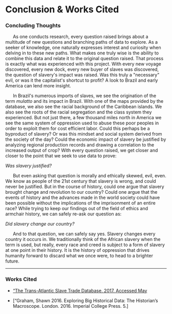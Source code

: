 # Conclusion & Works Cited

### Concluding Thoughts

&nbsp;&nbsp;&nbsp;&nbsp;&nbsp;&nbsp;As one conducts research, every question raised brings about a multitude of new questions and branching paths of data to explore. As a seeker of knowledge, one naturally expresses interest and curiosity when delving in to these new paths. What makes one truly wise is the ability to combine this data and relate it to the original question raised. That process is exactly what was experienced with this project. With every new voyage discovered, every new dock, every new buyer of slaves was discovered, the question of slavery's impact was raised. Was this truly a "necessary" evil, or was it the capitalist's shortcut to profit? A look to Brazil and early America can lend more insight.

&nbsp;&nbsp;&nbsp;&nbsp;&nbsp;&nbsp;In Brazil's numerous imports of slaves, we see the origination of the term *mulatto* and its impact in Brazil. With one of the maps provided by the database, we also see the racial background of the Caribbean islands. We also see the roots of the racial segregation and the class system they experienced. But not just there, a few thousand miles north in America we see the same system of oppression used to abuse these poor peoples in order to exploit them for cost efficient labor. Could this perhaps be a byproduct of slavery? Or was this mindset and social system derived from the society of the day? Could the economic impact of slavery be justified by analyzing regional production records and drawing a correlation to the increased output of crop? With every question raised, we get closer and closer to the point that we seek to use data to prove:

*Was slavery justified?*

&nbsp;&nbsp;&nbsp;&nbsp;&nbsp;&nbsp;But even asking that question is morally and ethically skewed, evil, even. We know as people of the 21st century that slavery is wrong, and could never be justified. But in the course of history, could one argue that slavery brought change and revolution to our country? Could one argue that the events of history and the advances made in the world society could have been possible without the implications of the imprisonment of an entire race? While trying to keep our findings out of the field of ethics and armchair history, we can safely re-ask our question as:

*Did slavery change our country?*

&nbsp;&nbsp;&nbsp;&nbsp;&nbsp;&nbsp;And to that question, we can safely say yes. Slavery changes every country it occurs in. We traditionally think of the African slavery when the term is used, but really, every race and creed is subject to a form of slavery at one point in their history. It is the history of oppression that drives humanity forward to discard what we once were, to head to a brighter future.

---

### Works Cited
* [“The Trans-Atlantic Slave Trade Database. 2017. Accessed May](http://www.slavevoyages.org/)

* [“Graham, Shawn 2016. Exploring Big Historical Data: The Historian’s Macroscope. London. 2016. Imperial College Press. 5.]
